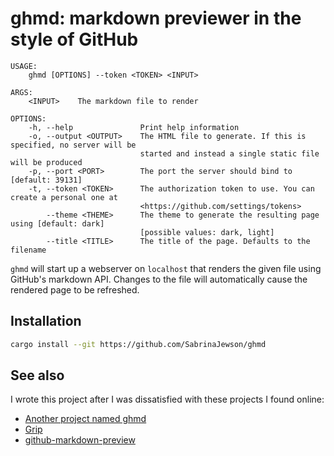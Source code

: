 # ghmd: markdown previewer in the style of GitHub

```
USAGE:
    ghmd [OPTIONS] --token <TOKEN> <INPUT>

ARGS:
    <INPUT>    The markdown file to render

OPTIONS:
    -h, --help               Print help information
    -o, --output <OUTPUT>    The HTML file to generate. If this is specified, no server will be
                             started and instead a single static file will be produced
    -p, --port <PORT>        The port the server should bind to [default: 39131]
    -t, --token <TOKEN>      The authorization token to use. You can create a personal one at
                             <https://github.com/settings/tokens>
        --theme <THEME>      The theme to generate the resulting page using [default: dark]
                             [possible values: dark, light]
        --title <TITLE>      The title of the page. Defaults to the filename
```

`ghmd` will start up a webserver on `localhost` that renders the given file using GitHub's markdown
API. Changes to the file will automatically cause the rendered page to be refreshed.

## Installation

```sh
cargo install --git https://github.com/SabrinaJewson/ghmd
```

## See also

I wrote this project after I was dissatisfied with these projects I found online:

- [Another project named ghmd](https://github.com/gilliek/ghmd)
- [Grip](https://github.com/joeyespo/grip)
- [github-markdown-preview](https://github.com/dmarcotte/github-markdown-preview)
